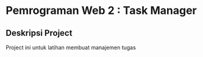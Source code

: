 # Pemrograman Web 2 : Task Manager

## Deskripsi Project
Project ini untuk latihan membuat manajemen tugas
